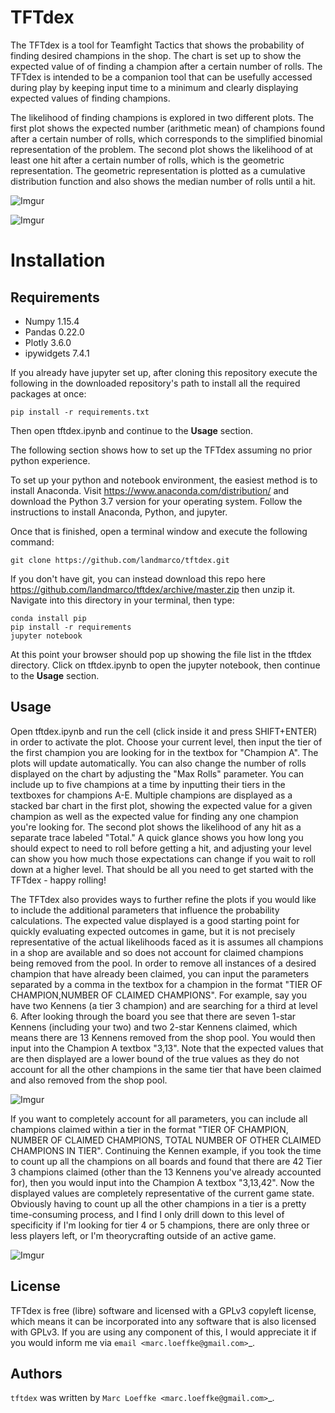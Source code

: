 TFTdex
=============

The TFTdex is a tool for Teamfight Tactics that shows the probability of finding desired champions in the shop. The chart is set up to show the expected value of of finding a champion after a certain number of rolls. The TFTdex is intended to be a companion tool that can be usefully accessed during play by keeping input time to a minimum and clearly displaying expected values of finding champions.

The likelihood of finding champions is explored in two different plots. The first plot shows the expected number (arithmetic mean) of champions found after a certain number of rolls, which corresponds to the simplified binomial representation of the problem. The second plot shows the likelihood of at least one hit after a certain number of rolls, which is the geometric representation. The geometric representation is plotted as a cumulative distribution function and also shows the median number of rolls until a hit.

![Imgur](https://i.imgur.com/6ZCesrs.png)

![Imgur]()

Installation
===========

Requirements
------------
- Numpy 1.15.4
- Pandas 0.22.0
- Plotly 3.6.0
- ipywidgets 7.4.1

If you already have jupyter set up, after cloning this repository execute the following in the downloaded repository's path to install all the required packages at once:

``pip install -r requirements.txt``

Then open tftdex.ipynb and continue to the **Usage** section.

The following section shows how to set up the TFTdex assuming no prior python experience.

To set up your python and notebook environment, the easiest method is to install Anaconda. Visit https://www.anaconda.com/distribution/ and download the Python 3.7 version for your operating system. Follow the instructions to install Anaconda, Python, and jupyter.

Once that is finished, open a terminal window and execute the following command:

``git clone https://github.com/landmarco/tftdex.git``

If you don't have git, you can instead download this repo here https://github.com/landmarco/tftdex/archive/master.zip then unzip it. Navigate into this directory in your terminal, then type:

```
conda install pip
pip install -r requirements
jupyter notebook
```

At this point your browser should pop up showing the file list in the tftdex directory. Click on tftdex.ipynb to open the jupyter notebook, then continue to the **Usage** section.

Usage
-----
Open tftdex.ipynb and run the cell (click inside it and press SHIFT+ENTER) in order to activate the plot. Choose your current level, then input the tier of the first champion you are looking for in the textbox for "Champion A". The plots will update automatically. You can also change the number of rolls displayed on the chart by adjusting the "Max Rolls" parameter. You can include up to five champions at a time by inputting their tiers in the textboxes for champions A-E. Multiple champions are displayed as a stacked bar chart in the first plot, showing the expected value for a given champion as well as the expected value for finding any one champion you're looking for. The second plot shows the likelihood of any hit as a separate trace labeled "Total." A quick glance shows you how long you should expect to need to roll before getting a hit, and adjusting your level can show you how much those expectations can change if you wait to roll down at a higher level. That should be all you need to get started with the TFTdex - happy rolling!

The TFTdex also provides ways to further refine the plots if you would like to include the additional parameters that influence the probability calculations. The expected value displayed is a good starting point for quickly evaluating expected outcomes in game, but it is not precisely representative of the actual likelihoods faced as it is assumes all champions in a shop are available and so does not account for claimed champions being removed from the pool. In order to remove all instances of a desired champion that have already been claimed, you can input the parameters separated by a comma in the textbox for a champion in the format "TIER OF CHAMPION,NUMBER OF CLAIMED CHAMPIONS". For example, say you have two Kennens (a tier 3 champion) and are searching for a third at level 6. After looking through the board you see that there are seven 1-star Kennens (including your two) and two 2-star Kennens claimed, which means there are 13 Kennens removed from the shop pool. You would then input into the Champion A textbox "3,13". Note that the expected values that are then displayed are a lower bound of the true values as they do not account for all the other champions in the same tier that have been claimed and also removed from the shop pool.

![Imgur](https://i.imgur.com/2lFE6qv.png)

If you want to completely account for all parameters, you can include all champions claimed within a tier in the format "TIER OF CHAMPION, NUMBER OF CLAIMED CHAMPIONS, TOTAL NUMBER OF OTHER CLAIMED CHAMPIONS IN TIER". Continuing the Kennen example, if you took the time to count up all the champions on all boards and found that there are 42 Tier 3 champions claimed (other than the 13 Kennens you've already accounted for), then you would input into the Champion A textbox "3,13,42". Now the displayed values are completely representative of the current game state. Obviously having to count up all the other champions in a tier is a pretty time-consuming process, and I find I only drill down to this level of specificity if I'm looking for tier 4 or 5 champions, there are only three or less players left, or I'm theorycrafting outside of an active game.

![Imgur](https://i.imgur.com/CVuBIpr.png)


License
-------
TFTdex is free (libre) software and licensed with a GPLv3 copyleft license, which means it can be incorporated into any software that is also licensed with GPLv3. If you are using any component of this, I would appreciate it if you would inform me via `email <marc.loeffke@gmail.com>`_.

Authors
-------

`tftdex` was written by `Marc Loeffke <marc.loeffke@gmail.com>`_.
